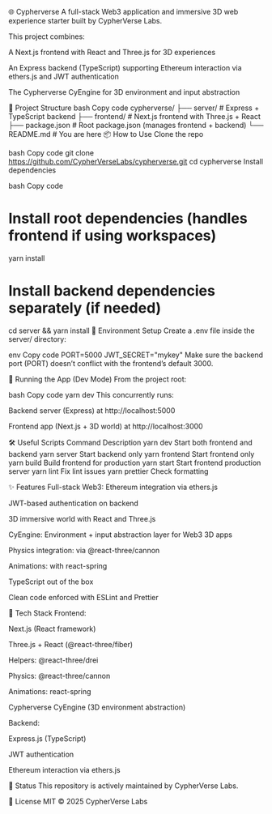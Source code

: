 🌐 Cypherverse
A full-stack Web3 application and immersive 3D web experience starter built by CypherVerse Labs.

This project combines:

A Next.js frontend with React and Three.js for 3D experiences

An Express backend (TypeScript) supporting Ethereum interaction via ethers.js and JWT authentication

The Cypherverse CyEngine for 3D environment and input abstraction

📁 Project Structure
bash
Copy code
cypherverse/
├── server/           # Express + TypeScript backend
├── frontend/         # Next.js frontend with Three.js + React
├── package.json      # Root package.json (manages frontend + backend)
└── README.md         # You are here
📦 How to Use
Clone the repo

bash
Copy code
git clone https://github.com/CypherVerseLabs/cypherverse.git
cd cypherverse
Install dependencies

bash
Copy code
# Install root dependencies (handles frontend if using workspaces)
yarn install

# Install backend dependencies separately (if needed)
cd server && yarn install
🔧 Environment Setup
Create a .env file inside the server/ directory:

env
Copy code
PORT=5000
JWT_SECRET="mykey"
Make sure the backend port (PORT) doesn’t conflict with the frontend’s default 3000.

🚀 Running the App (Dev Mode)
From the project root:

bash
Copy code
yarn dev
This concurrently runs:

Backend server (Express) at http://localhost:5000

Frontend app (Next.js + 3D world) at http://localhost:3000

🛠️ Useful Scripts
Command	Description
yarn dev	Start both frontend and backend
yarn server	Start backend only
yarn frontend	Start frontend only
yarn build	Build frontend for production
yarn start	Start frontend production server
yarn lint	Fix lint issues
yarn prettier	Check formatting

✨ Features
Full-stack Web3: Ethereum integration via ethers.js

JWT-based authentication on backend

3D immersive world with React and Three.js

CyEngine: Environment + input abstraction layer for Web3 3D apps

Physics integration: via @react-three/cannon

Animations: with react-spring

TypeScript out of the box

Clean code enforced with ESLint and Prettier

🧱 Tech Stack
Frontend:

Next.js (React framework)

Three.js + React (@react-three/fiber)

Helpers: @react-three/drei

Physics: @react-three/cannon

Animations: react-spring

Cypherverse CyEngine (3D environment abstraction)

Backend:

Express.js (TypeScript)

JWT authentication

Ethereum interaction via ethers.js

🧪 Status
This repository is actively maintained by CypherVerse Labs.

📄 License
MIT © 2025 CypherVerse Labs

